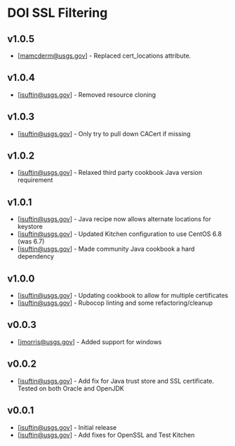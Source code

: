 DOI SSL Filtering
=================

v1.0.5
------
- [mamcderm@usgs.gov] - Replaced cert_locations attribute.

v1.0.4
------
- [isuftin@usgs.gov] - Removed resource cloning

v1.0.3
------
- [isuftin@usgs.gov] - Only try to pull down CACert if missing

v1.0.2
------
- [isuftin@usgs.gov] - Relaxed third party cookbook Java version requirement

v1.0.1
------
- [isuftin@usgs.gov] - Java recipe now allows alternate locations for keystore
- [isuftin@usgs.gov] - Updated Kitchen configuration to use CentOS 6.8 (was 6.7)
- [isuftin@usgs.gov] - Made community Java cookbook a hard dependency

v1.0.0
------
- [isuftin@usgs.gov] - Updating cookbook to allow for multiple certificates
- [isuftin@usgs.gov] - Rubocop linting and some refactoring/cleanup

v0.0.3
------
- [jmorris@usgs.gov] - Added support for windows

v0.0.2
------

- [isuftin@usgs.gov] - Add fix for Java trust store and SSL certificate. Tested on both Oracle and OpenJDK

v0.0.1
------

- [isuftin@usgs.gov] - Initial release
- [isuftin@usgs.gov] - Add fixes for OpenSSL and Test Kitchen  

